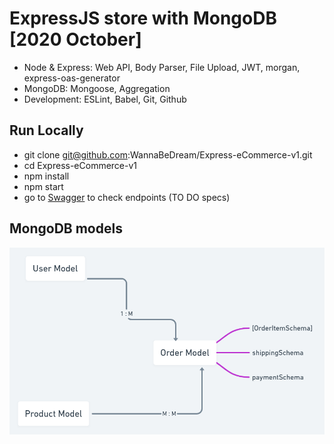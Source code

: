 # ExpressJS store with MongoDB [2020 October]

- Node & Express: Web API, Body Parser, File Upload, JWT, morgan, express-oas-generator
- MongoDB: Mongoose, Aggregation
- Development: ESLint, Babel, Git, Github

## Run Locally

- git clone git@github.com:WannaBeDream/Express-eCommerce-v1.git
- cd Express-eCommerce-v1
- npm install
- npm start
- go to <a href="http://localhost:8000/api-docs/">Swagger</a> to check endpoints (TO DO specs)


## MongoDB models 
<div align="center">
<img src="https://github.com/WannaBeDream/Express-eCommerce-v1/blob/main/dbModels.png" width="600" alt="db models" />
</div>